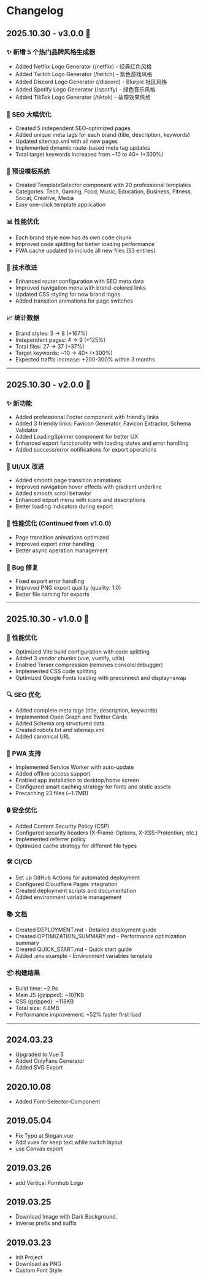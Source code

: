 # Changelog

## 2025.10.30 - v3.0.0 🚀

### ✨ 新增 5 个热门品牌风格生成器
- Added Netflix Logo Generator (/netflix) - 经典红色风格
- Added Twitch Logo Generator (/twitch) - 紫色游戏风格
- Added Discord Logo Generator (/discord) - Blurple 社区风格
- Added Spotify Logo Generator (/spotify) - 绿色音乐风格
- Added TikTok Logo Generator (/tiktok) - 故障效果风格

### 🎯 SEO 大幅优化
- Created 5 independent SEO-optimized pages
- Added unique meta tags for each brand (title, description, keywords)
- Updated sitemap.xml with all new pages
- Implemented dynamic route-based meta tag updates
- Total target keywords increased from ~10 to 40+ (+300%)

### 🎨 预设模板系统
- Created TemplateSelector component with 20 professional templates
- Categories: Tech, Gaming, Food, Music, Education, Business, Fitness, Social, Creative, Media
- Easy one-click template application

### 📊 性能优化
- Each brand style now has its own code chunk
- Improved code splitting for better loading performance
- PWA cache updated to include all new files (33 entries)

### 🔧 技术改进
- Enhanced router configuration with SEO meta data
- Improved navigation menu with brand-colored links
- Updated CSS styling for new brand logos
- Added transition animations for page switches

### 📈 统计数据
- Brand styles: 3 → 8 (+167%)
- Independent pages: 4 → 9 (+125%)
- Total files: 27 → 37 (+37%)
- Target keywords: ~10 → 40+ (+300%)
- Expected traffic increase: +200-300% within 3 months

---

## 2025.10.30 - v2.0.0 🎉

### ✨ 新功能
- Added professional Footer component with friendly links
- Added 3 friendly links: Favicon Generator, Favicon Extractor, Schema Validator
- Added LoadingSpinner component for better UX
- Enhanced export functionality with loading states and error handling
- Added success/error notifications for export operations

### 🎨 UI/UX 改进
- Added smooth page transition animations
- Improved navigation hover effects with gradient underline
- Added smooth scroll behavior
- Enhanced export menu with icons and descriptions
- Better loading indicators during export

### 🚀 性能优化 (Continued from v1.0.0)
- Page transition animations optimized
- Improved export error handling
- Better async operation management

### 🐛 Bug 修复
- Fixed export error handling
- Improved PNG export quality (quality: 1.0)
- Better file naming for exports

---

## 2025.10.30 - v1.0.0 🚀

### 🚀 性能优化
- Optimized Vite build configuration with code splitting
- Added 3 vendor chunks (vue, vuetify, utils)
- Enabled Terser compression (removes console/debugger)
- Implemented CSS code splitting
- Optimized Google Fonts loading with preconnect and display=swap

### 🔍 SEO 优化
- Added complete meta tags (title, description, keywords)
- Implemented Open Graph and Twitter Cards
- Added Schema.org structured data
- Created robots.txt and sitemap.xml
- Added canonical URL

### 📱 PWA 支持
- Implemented Service Worker with auto-update
- Added offline access support
- Enabled app installation to desktop/home screen
- Configured smart caching strategy for fonts and static assets
- Precaching 23 files (~1.7MB)

### 🔒 安全优化
- Added Content Security Policy (CSP)
- Configured security headers (X-Frame-Options, X-XSS-Protection, etc.)
- Implemented referrer policy
- Optimized cache strategy for different file types

### 🛠️ CI/CD
- Set up GitHub Actions for automated deployment
- Configured Cloudflare Pages integration
- Created deployment scripts and documentation
- Added environment variable management

### 📚 文档
- Created DEPLOYMENT.md - Detailed deployment guide
- Created OPTIMIZATION_SUMMARY.md - Performance optimization summary
- Created QUICK_START.md - Quick start guide
- Added .env.example - Environment variables template

### 📦 构建结果
- Build time: ~2.9s
- Main JS (gzipped): ~107KB
- CSS (gzipped): ~118KB
- Total size: 4.8MB
- Performance improvement: ~52% faster first load

---

## 2024.03.23

- Upgraded to Vue 3
- Added OnlyFans Generator
- Added SVG Export

## 2020.10.08

- Added Font-Selector-Component

## 2019.05.04

- Fix Typo at Slogan.vue
- Add vuex for keep text while switch layout
- use Canvas export

## 2019.03.26

- add Vertical Pornhub Logo

## 2019.03.25

- Download Image with Dark Background.
- Inverse prefix and suffix

## 2019.03.23

- Init Project
- Download as PNG
- Custom Font Style
